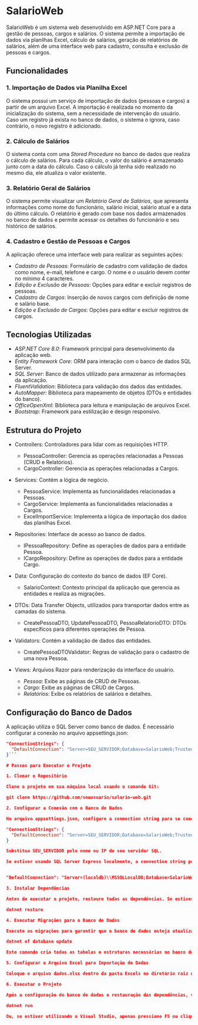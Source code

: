 # SalarioWeb

SalarioWeb é um sistema web desenvolvido em ASP.NET Core para a gestão de pessoas, cargos e salários. O sistema permite a importação de dados via planilhas Excel, cálculo de salários, geração de relatórios de salários, além de uma interface web para cadastro, consulta e exclusão de pessoas e cargos.

## Funcionalidades

### 1. Importação de Dados via Planilha Excel
O sistema possui um serviço de importação de dados (pessoas e cargos) a partir de um arquivo Excel. A importação é realizada no momento da inicialização do sistema, sem a necessidade de intervenção do usuário. Caso um registro já exista no banco de dados, o sistema o ignora, caso contrário, o novo registro é adicionado.

### 2. Cálculo de Salários
O sistema conta com uma *Stored Procedure* no banco de dados que realiza o cálculo de salários. Para cada cálculo, o valor do salário é armazenado junto com a data do cálculo. Caso o cálculo já tenha sido realizado no mesmo dia, ele atualiza o valor existente.

### 3. Relatório Geral de Salários
O sistema permite visualizar um *Relatório Geral de Salários*, que apresenta informações como nome do funcionário, salário inicial, salário atual e a data do último cálculo. O relatório é gerado com base nos dados armazenados no banco de dados e permite acessar os detalhes do funcionário e seu histórico de salários.

### 4. Cadastro e Gestão de Pessoas e Cargos
A aplicação oferece uma interface web para realizar as seguintes ações:
- *Cadastro de Pessoas*: Formulário de cadastro com validação de dados como nome, e-mail, telefone e cargo. O nome e o usuário devem conter no mínimo 4 caracteres.
- *Edição e Exclusão de Pessoas*: Opções para editar e excluir registros de pessoas.
- *Cadastro de Cargos*: Inserção de novos cargos com definição de nome e salário base.
- *Edição e Exclusão de Cargos*: Opções para editar e excluir registros de cargos.

## Tecnologias Utilizadas
- *ASP.NET Core 8.0*: Framework principal para desenvolvimento da aplicação web.
- *Entity Framework Core*: ORM para interação com o banco de dados SQL Server.
- *SQL Server*: Banco de dados utilizado para armazenar as informações da aplicação.
- *FluentValidation*: Biblioteca para validação dos dados das entidades.
- *AutoMapper*: Biblioteca para mapeamento de objetos (DTOs e entidades do banco).
- *OfficeOpenXml*: Biblioteca para leitura e manipulação de arquivos Excel.
- *Bootstrap*: Framework para estilização e design responsivo.

## Estrutura do Projeto

- Controllers: Controladores para lidar com as requisições HTTP.
  - PessoaController: Gerencia as operações relacionadas a Pessoas (CRUD e Relatórios).
  - CargoController: Gerencia as operações relacionadas a Cargos.
  
- Services: Contém a lógica de negócio.
  - PessoaService: Implementa as funcionalidades relacionadas a Pessoas.
  - CargoService: Implementa as funcionalidades relacionadas a Cargos.
  - ExcelImportService: Implementa a lógica de importação dos dados das planilhas Excel.
  
- Repositories: Interface de acesso ao banco de dados.
  - IPessoaRepository: Define as operações de dados para a entidade Pessoa.
  - ICargoRepository: Define as operações de dados para a entidade Cargo.

- Data: Configuração do contexto do banco de dados (EF Core).
  - SalarioContext: Contexto principal da aplicação que gerencia as entidades e realiza as migrações.

- DTOs: Data Transfer Objects, utilizados para transportar dados entre as camadas do sistema.
  - CreatePessoaDTO, UpdatePessoaDTO, PessoaRelatorioDTO: DTOs específicos para diferentes operações de Pessoa.

- Validators: Contém a validação de dados das entidades.
  - CreatePessoaDTOValidator: Regras de validação para o cadastro de uma nova Pessoa.

- Views: Arquivos Razor para renderização da interface do usuário.
  - *Pessoa*: Exibe as páginas de CRUD de Pessoas.
  - *Cargo*: Exibe as páginas de CRUD de Cargos.
  - *Relatórios*: Exibe os relatórios de salários e detalhes.

## Configuração do Banco de Dados

A aplicação utiliza o SQL Server como banco de dados. É necessário configurar a conexão no arquivo appsettings.json:

```json
"ConnectionStrings": {
  "DefaultConnection": "Server=SEU_SERVIDOR;Database=SalarioWeb;Trusted_Connection=True;"
}```

# Passos para Executar o Projeto

1. Clonar o Repositório

Clone o projeto em sua máquina local usando o comando Git:

git clone https://github.com/seuusuario/salario-web.git

2. Configurar a Conexão com o Banco de Dados

No arquivo appsettings.json, configure a connection string para se conectar à sua instância local do SQL Server:

"ConnectionStrings": {
  "DefaultConnection": "Server=SEU_SERVIDOR;Database=SalarioWeb;Trusted_Connection=True;"
}

Substitua SEU_SERVIDOR pelo nome ou IP do seu servidor SQL.

Se estiver usando SQL Server Express localmente, a connection string pode ser algo como:


"DefaultConnection": "Server=(localdb)\\MSSQLLocalDB;Database=SalarioWeb;Trusted_Connection=True;"

3. Instalar Dependências

Antes de executar o projeto, restaure todas as dependências. Se estiver usando Visual Studio ou Visual Studio Code, abra o terminal no diretório do projeto e execute o seguinte comando:

dotnet restore

4. Executar Migrações para o Banco de Dados

Execute as migrações para garantir que o banco de dados esteja atualizado. Você pode rodar este comando no terminal:

dotnet ef database update

Este comando cria todas as tabelas e estruturas necessárias no banco de dados.

5. Configurar o Arquivo Excel para Importação de Dados

Coloque o arquivo dados.xlsx dentro da pasta Excels no diretório raiz do projeto. Certifique-se de que o arquivo tenha as abas Pessoa e Cargo com a estrutura descrita no README anterior.

6. Executar o Projeto

Após a configuração do banco de dados e restauração das dependências, você pode executar o projeto com o seguinte comando:

dotnet run

Ou, se estiver utilizando o Visual Studio, apenas pressione F5 ou clique em "Run" para iniciar o projeto.